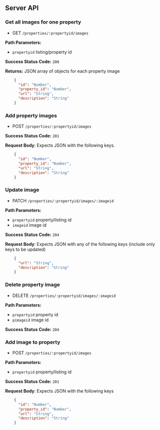 ## Server API

### Get all images for one property
  * GET `/properties/:propertyid/images`

**Path Parameters:**
  * `propertyid` listing/property id

**Success Status Code:** `200`

**Returns:** JSON array of objects for each property image

```json
    {
      "id": "Number",
      "property_id": "Number",
      "url": "String",
      "description": "String"
    }
```

### Add property images
  * POST `/properties/:propertyid/images`

**Success Status Code:** `201`

**Request Body**: Expects JSON with the following keys.

```json
    {
      "id": "Number",
      "property_id": "Number",
      "url": "String",
      "description": "String"
    }
```

### Update image
  * PATCH `/properties/:propertyid/images/:imageid`

**Path Parameters:**
  * `propertyid` property/listing id
  * `imageid` image id

**Success Status Code:** `204`

**Request Body**: Expects JSON with any of the following keys (include only keys to be updated)

```json
    {
      "url": "String",
      "description": "String"
    }
```

### Delete property image
  * DELETE `/properties/:propertyid/images/:imageid`

**Path Parameters:**
  * `propertyid` property id
  * `pimageid` image id

**Success Status Code:** `204`

### Add image to property
  * POST `/properties/:propertyid/images`

**Path Parameters:**
  * `propertyid` property/listing id

**Success Status Code:** `201`

**Request Body**: Expects JSON with the following keys

```json
    {
      "id": "Number",
      "property_id": "Number",
      "url": "String",
      "description": "String"
    }
```